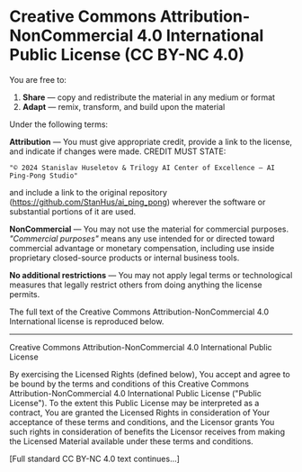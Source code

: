 # Creative Commons Attribution-NonCommercial 4.0 International Public License (CC BY-NC 4.0)

You are free to:

1. **Share** — copy and redistribute the material in any medium or format
2. **Adapt** — remix, transform, and build upon the material

Under the following terms:

**Attribution** — You must give appropriate credit, provide a link to the license, and indicate if changes were made. CREDIT MUST STATE:

    "© 2024 Stanislav Huseletov & Trilogy AI Center of Excellence – AI Ping-Pong Studio"

and include a link to the original repository (https://github.com/StanHus/ai_ping_pong) wherever the software or substantial portions of it are used.

**NonCommercial** — You may not use the material for commercial purposes. _"Commercial purposes"_ means any use intended for or directed toward commercial advantage or monetary compensation, including use inside proprietary closed-source products or internal business tools.

**No additional restrictions** — You may not apply legal terms or technological measures that legally restrict others from doing anything the license permits.

The full text of the Creative Commons Attribution-NonCommercial 4.0 International license is reproduced below.

---

Creative Commons Attribution-NonCommercial 4.0 International Public License

By exercising the Licensed Rights (defined below), You accept and agree to be bound by the terms and conditions of this Creative Commons Attribution-NonCommercial 4.0 International Public License ("Public License"). To the extent this Public License may be interpreted as a contract, You are granted the Licensed Rights in consideration of Your acceptance of these terms and conditions, and the Licensor grants You such rights in consideration of benefits the Licensor receives from making the Licensed Material available under these terms and conditions.

[Full standard CC BY-NC 4.0 text continues…]
